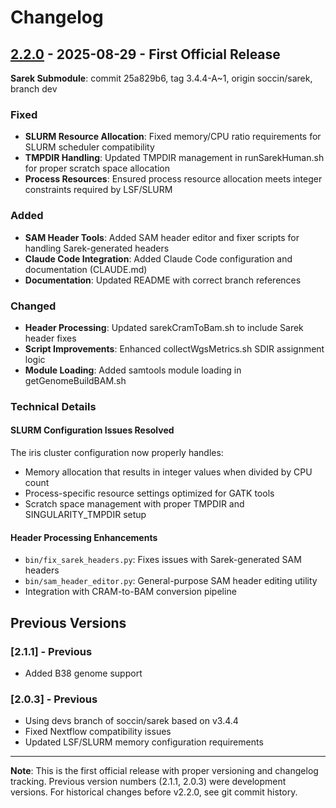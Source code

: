 # Changelog

## [2.2.0] - 2025-08-29 - First Official Release

**Sarek Submodule**: commit 25a829b6, tag 3.4.4-A~1, origin soccin/sarek, branch dev

### Fixed
- **SLURM Resource Allocation**: Fixed memory/CPU ratio requirements for SLURM scheduler compatibility
- **TMPDIR Handling**: Updated TMPDIR management in runSarekHuman.sh for proper scratch space allocation
- **Process Resources**: Ensured process resource allocation meets integer constraints required by LSF/SLURM

### Added
- **SAM Header Tools**: Added SAM header editor and fixer scripts for handling Sarek-generated headers
- **Claude Code Integration**: Added Claude Code configuration and documentation (CLAUDE.md)
- **Documentation**: Updated README with correct branch references

### Changed
- **Header Processing**: Updated sarekCramToBam.sh to include Sarek header fixes
- **Script Improvements**: Enhanced collectWgsMetrics.sh SDIR assignment logic
- **Module Loading**: Added samtools module loading in getGenomeBuildBAM.sh

### Technical Details

#### SLURM Configuration Issues Resolved
The iris cluster configuration now properly handles:
- Memory allocation that results in integer values when divided by CPU count
- Process-specific resource settings optimized for GATK tools
- Scratch space management with proper TMPDIR and SINGULARITY_TMPDIR setup

#### Header Processing Enhancements
- `bin/fix_sarek_headers.py`: Fixes issues with Sarek-generated SAM headers
- `bin/sam_header_editor.py`: General-purpose SAM header editing utility
- Integration with CRAM-to-BAM conversion pipeline

## Previous Versions

### [2.1.1] - Previous
- Added B38 genome support

### [2.0.3] - Previous
- Using devs branch of soccin/sarek based on v3.4.4
- Fixed Nextflow compatibility issues
- Updated LSF/SLURM memory configuration requirements

---

**Note**: This is the first official release with proper versioning and changelog tracking. Previous version numbers (2.1.1, 2.0.3) were development versions. For historical changes before v2.2.0, see git commit history.

[2.2.0]: https://github.com/soccin/SMap/releases/tag/v2.2.0
